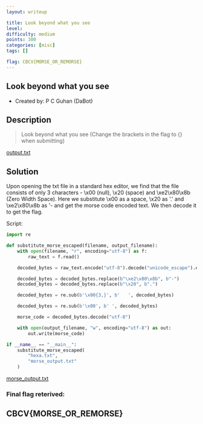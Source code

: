 ```yaml
---
layout: writeup

title: Look beyond what you see 
level:
difficulty: medium
points: 300
categories: [misc]
tags: []

flag: CBCV{MORSE_OR_REMORSE}
---
```


## Look beyond what you see 

* Created by: P C Guhan (DaBot)

## Description

> Look beyond what you see 
> (Change the brackets in the flag to {} when submitting)

[output.txt](output.txt)


## Solution

Upon opening the txt file in a standard hex editor, we find that the file consists of only 3 characters - \x00 (null), \x20 (space) and \xe2\x80\x8b (Zero Width Space). 
Here we substitute \x00 as a space, \x20 as '.' and \xe2\x80\x8b as '- and get the morse code encoded text. We then decode it to get the flag.

Script:

```python
import re

def substitute_morse_escaped(filename, output_filename):
    with open(filename, "r", encoding="utf-8") as f:
        raw_text = f.read()

    decoded_bytes = raw_text.encode("utf-8").decode("unicode_escape").encode("latin1")

    decoded_bytes = decoded_bytes.replace(b"\xe2\x80\x8b", b"-")
    decoded_bytes = decoded_bytes.replace(b"\x20", b".")

    decoded_bytes = re.sub(b'\x00{3,}', b'   ', decoded_bytes)

    decoded_bytes = re.sub(b'\x00', b' ', decoded_bytes)

    morse_code = decoded_bytes.decode("utf-8")

    with open(output_filename, "w", encoding="utf-8") as out:
        out.write(morse_code)

if __name__ == "__main__":
    substitute_morse_escaped(
        "hexa.txt",
        "morse_output.txt"
    )
```

[morse_output.txt](morse_output.txt)


### Final flag reterived:
## CBCV{MORSE_OR_REMORSE}
